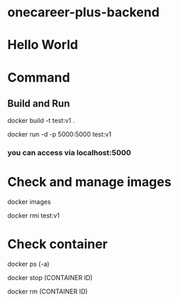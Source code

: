 # onecareer-plus-backend

# Hello World

# Command
## Build and Run
docker build -t test:v1 .

docker run -d -p 5000:5000 test:v1

### you can access via localhost:5000

# Check and manage images
docker images

docker rmi test:v1

# Check container
docker ps (-a)

docker stop (CONTAINER ID)

docker rm (CONTAINER ID)
